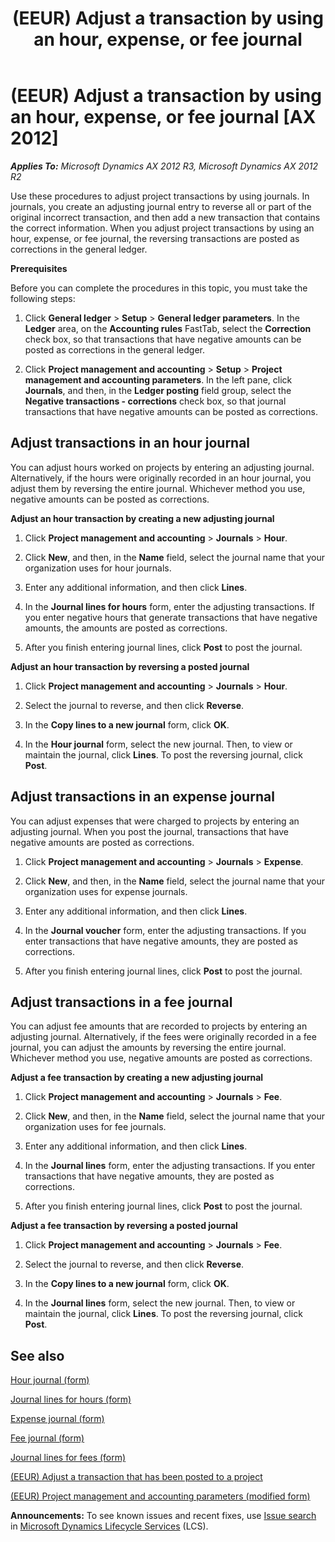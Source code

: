 ﻿---
title: (EEUR) Adjust a transaction by using an hour, expense, or fee journal
TOCTitle: (EEUR) Adjust a transaction by using an hour, expense, or fee journal
ms:assetid: 8d04e024-14ac-4adc-8f43-c76216ba0a96
ms:mtpsurl: https://technet.microsoft.com/en-us/library/JJ730994(v=AX.60)
ms:contentKeyID: 49675236
ms.date: 04/18/2014
mtps_version: v=AX.60
---

# (EEUR) Adjust a transaction by using an hour, expense, or fee journal [AX 2012]


_**Applies To:** Microsoft Dynamics AX 2012 R3, Microsoft Dynamics AX 2012 R2_

Use these procedures to adjust project transactions by using journals. In journals, you create an adjusting journal entry to reverse all or part of the original incorrect transaction, and then add a new transaction that contains the correct information. When you adjust project transactions by using an hour, expense, or fee journal, the reversing transactions are posted as corrections in the general ledger.

**Prerequisites**

Before you can complete the procedures in this topic, you must take the following steps:

1.  Click **General ledger** \> **Setup** \> **General ledger parameters**. In the **Ledger** area, on the **Accounting rules** FastTab, select the **Correction** check box, so that transactions that have negative amounts can be posted as corrections in the general ledger.

2.  Click **Project management and accounting** \> **Setup** \> **Project management and accounting parameters**. In the left pane, click **Journals**, and then, in the **Ledger posting** field group, select the **Negative transactions - corrections** check box, so that journal transactions that have negative amounts can be posted as corrections.

## Adjust transactions in an hour journal

You can adjust hours worked on projects by entering an adjusting journal. Alternatively, if the hours were originally recorded in an hour journal, you adjust them by reversing the entire journal. Whichever method you use, negative amounts can be posted as corrections.

**Adjust an hour transaction by creating a new adjusting journal**

1.  Click **Project management and accounting** \> **Journals** \> **Hour**.

2.  Click **New**, and then, in the **Name** field, select the journal name that your organization uses for hour journals.

3.  Enter any additional information, and then click **Lines**.

4.  In the **Journal lines for hours** form, enter the adjusting transactions. If you enter negative hours that generate transactions that have negative amounts, the amounts are posted as corrections.

5.  After you finish entering journal lines, click **Post** to post the journal.

**Adjust an hour transaction by reversing a posted journal**

1.  Click **Project management and accounting** \> **Journals** \> **Hour**.

2.  Select the journal to reverse, and then click **Reverse**.

3.  In the **Copy lines to a new journal** form, click **OK**.

4.  In the **Hour journal** form, select the new journal. Then, to view or maintain the journal, click **Lines**. To post the reversing journal, click **Post**.

## Adjust transactions in an expense journal

You can adjust expenses that were charged to projects by entering an adjusting journal. When you post the journal, transactions that have negative amounts are posted as corrections.

1.  Click **Project management and accounting** \> **Journals** \> **Expense**.

2.  Click **New**, and then, in the **Name** field, select the journal name that your organization uses for expense journals.

3.  Enter any additional information, and then click **Lines**.

4.  In the **Journal voucher** form, enter the adjusting transactions. If you enter transactions that have negative amounts, they are posted as corrections.

5.  After you finish entering journal lines, click **Post** to post the journal.

## Adjust transactions in a fee journal

You can adjust fee amounts that are recorded to projects by entering an adjusting journal. Alternatively, if the fees were originally recorded in a fee journal, you can adjust the amounts by reversing the entire journal. Whichever method you use, negative amounts are posted as corrections.

**Adjust a fee transaction by creating a new adjusting journal**

1.  Click **Project management and accounting** \> **Journals** \> **Fee**.

2.  Click **New**, and then, in the **Name** field, select the journal name that your organization uses for fee journals.

3.  Enter any additional information, and then click **Lines**.

4.  In the **Journal lines** form, enter the adjusting transactions. If you enter transactions that have negative amounts, they are posted as corrections.

5.  After you finish entering journal lines, click **Post** to post the journal.

**Adjust a fee transaction by reversing a posted journal**

1.  Click **Project management and accounting** \> **Journals** \> **Fee**.

2.  Select the journal to reverse, and then click **Reverse**.

3.  In the **Copy lines to a new journal** form, click **OK**.

4.  In the **Journal lines** form, select the new journal. Then, to view or maintain the journal, click **Lines**. To post the reversing journal, click **Post**.

## See also

[Hour journal (form)](https://technet.microsoft.com/en-us/library/aa598983\(v=ax.60\))

[Journal lines for hours (form)](https://technet.microsoft.com/en-us/library/aa571787\(v=ax.60\))

[Expense journal (form)](https://technet.microsoft.com/en-us/library/aa600976\(v=ax.60\))

[Fee journal (form)](https://technet.microsoft.com/en-us/library/hh209390\(v=ax.60\))

[Journal lines for fees (form)](https://technet.microsoft.com/en-us/library/aa498986\(v=ax.60\))

[(EEUR) Adjust a transaction that has been posted to a project](eeur-adjust-a-transaction-that-has-been-posted-to-a-project.md)

[(EEUR) Project management and accounting parameters (modified form)](https://technet.microsoft.com/en-us/library/jj710688\(v=ax.60\))

  
**Announcements:** To see known issues and recent fixes, use [Issue search](http://go.microsoft.com/fwlink/?linkid=389258) in [Microsoft Dynamics Lifecycle Services](http://go.microsoft.com/fwlink/?linkid=306505) (LCS).

